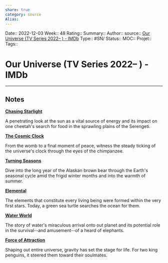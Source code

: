 ```yaml
---
share: true 
category: source
Alias:
---
```

Date:: 2022-12-03
Week:: 48
Rating::
Summary:: 
Author::
source:: [Our Universe (TV Series 2022– ) - IMDb](https://www.imdb.com/title/tt23181168/episodes?season=1&ref_=tt_eps_sn_1)
Type:: #SN/
Status:: 
MOC::
Projet:: 
Tags:: 

# Our Universe (TV Series 2022– ) - IMDb


***

## Notes

**[Chasing Starlight](https://www.imdb.com/title/tt23210918/?ref_=ttep_ep1 "Chasing Starlight")**

A penetrating look at the sun as a vital source of energy and its impact on one cheetah's search for food in the sprawling plains of the Serengeti.

**[The Cosmic Clock](https://www.imdb.com/title/tt23210932/?ref_=ttep_ep2 "The Cosmic Clock")**

From the womb to a final moment of peace, witness the steady ticking of the universe's clock through the eyes of the chimpanzee.

**[Turning Seasons](https://www.imdb.com/title/tt23210988/?ref_=ttep_ep3 "Turning Seasons")**

Dive into the long year of the Alaskan brown bear through the Earth's seasonal cycle amid the frigid winter months and into the warmth of summer.

**[Elemental](https://www.imdb.com/title/tt23210992/?ref_=ttep_ep4 "Elemental")**

The elements that constitute every living being were formed within the very first stars. Today, a green sea turtle searches the ocean for them.

**[Water World](https://www.imdb.com/title/tt23211002/?ref_=ttep_ep5 "Water World")**

The story of water's miraculous arrival onto out planet and its potential role in the survival--and amusement--of a heard of elephants.

**[Force of Attraction](https://www.imdb.com/title/tt23211034/?ref_=ttep_ep6 "Force of Attraction")**

Shaping out entire universe, gravity has set the stage for life. For two king penguins, it steered them toward their soulmates.
